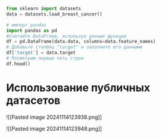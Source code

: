 ```Python
from sklearn import datasets
data = datasets.load_breast_cancer()

# импорт pandas
import pandas as pd
#Считайте DataFrame, используя данные функции
df = pd.DataFrame(data.data, columns=data.feature_names)
# Добавьте столбец "target" и заполните его данными
df['target'] = data.target
# Посмотрим первые пять строк
df.head()
```

# Использование публичных датасетов

![[Pasted image 20241114123938.png]]

![[Pasted image 20241114123948.png]]

